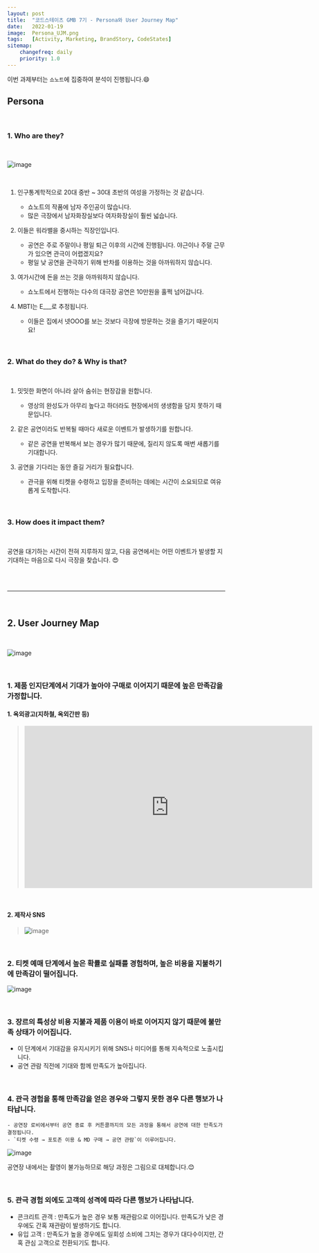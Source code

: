 ```yaml
---
layout: post
title:  "코드스테이츠 GMB 7기 - Persona와 User Journey Map"
date:   2022-01-19
image:  Persona_UJM.png
tags:   [Activity, Marketing, BrandStory, CodeStates]
sitemap:
    changefreq: daily
    priority: 1.0
---
```


이번 과제부터는 `쇼노트`에 집중하여 분석이 진행됩니다.:smile:  

## Persona

<br>

### 1. Who are they?

<br>

![image](https://user-images.githubusercontent.com/39390943/150230089-6ce610b4-e04e-494a-9c6c-3f963f4428ba.png)

<br>

1. 인구통계학적으로 20대 중반 ~ 30대 초반의 여성을 가정하는 것 같습니다.
   - 쇼노트의 작품에 남자 주인공이 많습니다.  
   - 많은 극장에서 남자화장실보다 여자화장실이 훨씬 넓습니다.


2. 이들은 워라밸을 중시하는 직장인입니다.  
   - 공연은 주로 주말이나 평일 퇴근 이후의 시간에 진행됩니다. 야근이나 주말 근무가 있으면 관극이 어렵겠지요?
   - 평일 낮 공연을 관극하기 위해 반차를 이용하는 것을 아까워하지 않습니다.


3. 여가시간에 돈을 쓰는 것을 아까워하지 않습니다.  
   - 쇼노트에서 진행하는 다수의 대극장 공연은 10만원을 훌쩍 넘어갑니다.  


4. MBTI는 E___로 추정됩니다.  
   - 이들은 집에서 넷OOO를 보는 것보다 극장에 방문하는 것을 즐기기 때문이지요!

<br>

### 2. What do they do? & Why is that?

<br>

1. 밋밋한 화면이 아니라 살아 숨쉬는 현장감을 원합니다.  
   - 영상의 완성도가 아무리 높다고 하더라도 현장에서의 생생함을 담지 못하기 때문입니다.  


2. 같은 공연이라도 반복될 때마다 새로운 이벤트가 발생하기를 원합니다.  
   - 같은 공연을 반복해서 보는 경우가 많기 때문에, 질리지 않도록 매번 새롭기를 기대합니다.  


3. 공연을 기다리는 동안 즐길 거리가 필요합니다.  
   - 관극을 위해 티켓을 수령하고 입장을 준비하는 데에는 시간이 소요되므로 여유롭게 도착합니다.  

<br>

### 3. How does it impact them?

<br>

공연을 대기하는 시간이 전혀 지루하지 않고, 다음 공연에서는 어떤 이벤트가 발생할 지 기대하는 마음으로 다시 극장을 찾습니다. :heart_eyes:

<br><br>

---

<br>

## 2. User Journey Map

<br>

![image](https://user-images.githubusercontent.com/39390943/150230137-cc38cd6b-e308-48fd-b681-f2e15f33af82.png)

<br>

### 1. 제품 인지단계에서 기대가 높아야 구매로 이어지기 때문에 높은 만족감을 가정합니다.  


   #### 1. 옥외광고(지하철, 옥외간판 등)  
   >
   > <iframe width="665" height="375" src="https://www.youtube.com/embed/PgfDJ7Rq6lY" title="YouTube video player" frameborder="0" allow="accelerometer; autoplay; clipboard-write; encrypted-media; gyroscope; picture-in-picture" allowfullscreen></iframe>  

<br>
  
   #### 2. 제작사 SNS
   >
   > ![image](https://user-images.githubusercontent.com/39390943/150208140-ddf96e3c-7243-4544-96c4-0e75b98ca352.png)

<br>

### 2. 티켓 예매 단계에서 높은 확률로 실패를 경험하며, 높은 비용을 지불하기에 만족감이 떨어집니다.

![image](https://user-images.githubusercontent.com/39390943/150208398-8b0eed22-9aff-41a0-abee-17141137bbaa.png)

<br>

### 3. 장르의 특성상 비용 지불과 제품 이용이 바로 이어지지 않기 때문에 불만족 상태가 이어집니다.  

   - 이 단계에서 기대감을 유지시키기 위해 SNS나 미디어를 통해 지속적으로 노출시킵니다.  
   - 공연 관람 직전에 기대와 함께 만족도가 높아집니다.  

<br>

### 4. 관극 경험을 통해 만족감을 얻은 경우와 그렇지 못한 경우 다른 행보가 나타납니다.  

    - 공연장 로비에서부터 공연 종료 후 커튼콜까지의 모든 과정을 통해서 공연에 대한 만족도가 결정됩니다.  
    - `티켓 수령 → 포토존 이용 & MD 구매 → 공연 관람`이 이루어집니다.

![image](https://user-images.githubusercontent.com/39390943/150208553-287d69e7-6274-4c41-bbd1-f923c87f6fac.png)

공연장 내에서는 촬영이 불가능하므로 해당 과정은 그림으로 대체합니다.:blush:

<br>

### 5. 관극 경험 외에도 고객의 성격에 따라 다른 행보가 나타납니다.  

- 콘크리트 관객 : 만족도가 높은 경우 보통 재관람으로 이어집니다. 만족도가 낮은 경우에도 간혹 재관람이 발생하기도 합니다.  
- 유입 고객 : 만족도가 높을 경우에도 일회성 소비에 그치는 경우가 대다수이지만, 간혹 관심 고객으로 전환되기도 합니다.  